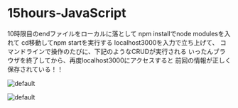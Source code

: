 # 15hours-JavaScript

10時限目のendファイルをローカルに落として
npm installでnode modulesを入れて
cd移動してnpm startを実行する
localhost3000を入力で立ち上げて、
コマンドラインで操作のたびに、下記のようなCRUDが実行される
いったんブラウザを終了してから、再度localhost3000にアクセスすると
前回の情報が正しく保存されている！！

![default](https://user-images.githubusercontent.com/28942665/34493033-634e5038-f02d-11e7-8388-e0105c970ce1.JPG)

![default](https://user-images.githubusercontent.com/28942665/34493237-46040580-f02e-11e7-98a8-7e75368a60df.JPG)
